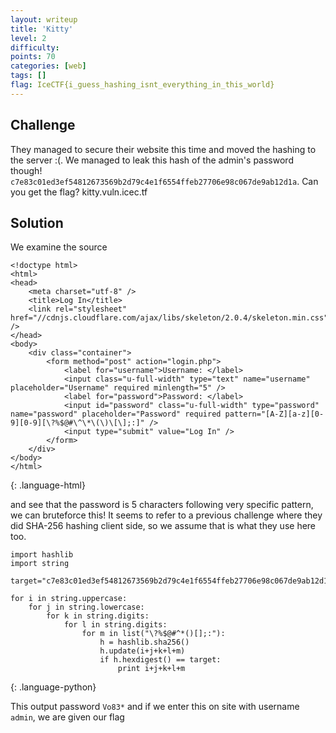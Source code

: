 ```yaml
---
layout: writeup
title: 'Kitty'
level: 2
difficulty:
points: 70
categories: [web]
tags: []
flag: IceCTF{i_guess_hashing_isnt_everything_in_this_world}
---
```

## Challenge

They managed to secure their website this time and moved the hashing to
the server :(. We managed to leak this hash of the admin's password
though!
`c7e83c01ed3ef54812673569b2d79c4e1f6554ffeb27706e98c067de9ab12d1a`. Can
you get the flag? kitty.vuln.icec.tf

## Solution

We examine the source

    <!doctype html>
    <html>
    <head>
        <meta charset="utf-8" />
        <title>Log In</title>
        <link rel="stylesheet" href="//cdnjs.cloudflare.com/ajax/libs/skeleton/2.0.4/skeleton.min.css" />
    </head>
    <body>
        <div class="container">
            <form method="post" action="login.php">
                <label for="username">Username: </label>
                <input class="u-full-width" type="text" name="username" placeholder="Username" required minlength="5" />
                <label for="password">Password: </label>
                <input id="password" class="u-full-width" type="password" name="password" placeholder="Password" required pattern="[A-Z][a-z][0-9][0-9][\?%$@#\^\*\(\)\[\];:]" />
                <input type="submit" value="Log In" />
            </form>
        </div>
    </body>
    </html>
{: .language-html}

and see that the password is 5 characters following very specific
pattern, we can bruteforce this! It seems to refer to a previous
challenge where they did SHA-256 hashing client side, so we assume that
is what they use here too.

    import hashlib
    import string

    target="c7e83c01ed3ef54812673569b2d79c4e1f6554ffeb27706e98c067de9ab12d1a"

    for i in string.uppercase:
        for j in string.lowercase:
            for k in string.digits:
                for l in string.digits:
                    for m in list("\?%$@#^*()[];:"):
                        h = hashlib.sha256()
                        h.update(i+j+k+l+m)
                        if h.hexdigest() == target:
                            print i+j+k+l+m
{: .language-python}

This output password `Vo83*` and if we enter this on site with username
`admin`, we are given our flag

